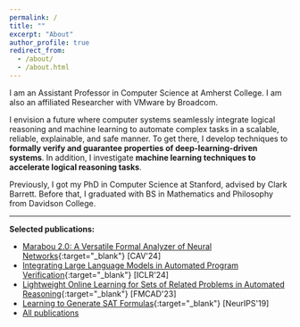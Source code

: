 ```yaml
---
permalink: /
title: ""
excerpt: "About"
author_profile: true
redirect_from: 
  - /about/
  - /about.html
---
```



I am an Assistant Professor in Computer Science at Amherst College. I am also an affiliated Researcher with VMware by Broadcom.

I envision a future where computer systems seamlessly integrate logical reasoning and machine learning to automate complex tasks in a scalable, reliable, explainable, and safe manner. To get there, I develop techniques to **formally verify and guarantee properties of deep-learning-driven systems**. In addition, I investigate **machine learning techniques to accelerate logical reasoning tasks**. 

Previously, I got my PhD in Computer Science at Stanford, advised by Clark Barrett. Before that, I graduated with BS in Mathematics and Philosophy from Davidson College.

-------------------

**Selected publications:**
- [Marabou 2.0: A Versatile Formal Analyzer of Neural Networks](https://arxiv.org/abs/2401.14461){:target="_blank"} [CAV'24]
- [Integrating Large Language Models in Automated Program Verification](https://arxiv.org/abs/2310.04870){:target="_blank"} [ICLR'24]
- [Lightweight Online Learning for Sets of Related Problems in Automated Reasoning](https://repositum.tuwien.at/handle/20.500.12708/188730?mode=full){:target="_blank"} [FMCAD'23]
- [Learning to Generate SAT Formulas](https://arxiv.org/abs/1910.13445){:target="_blank"} [NeurIPS'19]
- [All publications](https://wu-haoze.github.io/publications/)
